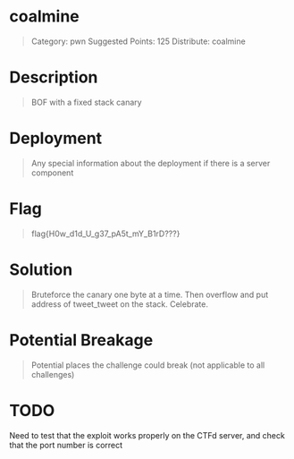 # coalmine

> Category: pwn
> Suggested Points: 125
> Distribute: coalmine

# Description
> BOF with a fixed stack canary

<INSERT>

# Deployment
> Any special information about the deployment if there is a server component

<INSERT>

# Flag 
> flag{H0w_d1d_U_g37_pA5t_mY_B1rD???}

<INSERT>

# Solution
> Bruteforce the canary one byte at a time. Then overflow and put address of tweet_tweet on the stack. Celebrate.


# Potential Breakage
> Potential places the challenge could break (not applicable to all challenges)

# TODO
Need to test that the exploit works properly on the CTFd server, and check that the port number is correct

